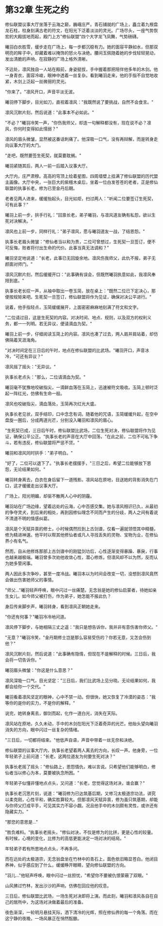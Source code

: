 # 第32章 生死之约

修仙联盟议事大厅坐落于云海之巅，巍峨庄严。青石铺就的广场上，矗立着九根盘龙石柱，柱身刻满古老的符文，在阳光下泛着淡淡的灵光。广场尽头，一座气势恢宏的大殿拔地而起，殿门上方"修仙联盟"四个大字龙飞凤舞，气势磅礴。

曦羽白衣胜雪，缓步走在广场上，每一步都沉稳有力。她的面容平静如水，但那双明亮的眸子中，却藏着难以掩饰的怒火与决绝。腰间玉佩随着她的步伐轻轻晃动，发出清脆的声响，在寂静的广场上格外清晰。

不远处，凛风独自一人站在殿前，身姿挺拔，手中握着那把陪伴他多年的木剑。他一身青衣，面容冷峻，眼神中透着一丝复杂。看到曦羽走来，他的手指不自觉地收紧，木剑上泛起一丝微弱的灵光。

"你来了。"凛风开口，声音平淡无波。

曦羽停下脚步，目光如刀，直视着凛风："我既然说了要挑战，自然不会食言。"

凛风沉默片刻，然后说道："此事本不必如此。"

"不必？"曦羽冷笑一声，"你伤我师父，却连一句解释都没有，现在说不必？凛风，你何时变得如此懦弱？"

凛风的眉头微皱，显然被这番话刺痛了。他深吸一口气，没有再辩解，而是转身走向议事大厅的大门。

"走吧，既然要签生死契，就莫要耽搁。"

曦羽紧随其后，两人一前一后踏入议事大厅。

大厅内，庄严肃穆。高高的穹顶上绘着星图，四周墙壁上挂满了修仙联盟的历代盟主画像。大厅中央，一张巨大的紫檀木桌后，坐着一位白发苍苍的老者，正是修仙联盟的执事长老，修为已至金丹后期。

老者见两人进来，缓缓抬起头，目光如炬，扫过两人："听闻二位要签订生死契，可有此事？"

曦羽上前一步，拱手行礼："回禀长老，弟子曦羽，与凛风道友确有私怨，欲以生死对决解决。"

凛风也上前一步，同样行礼："弟子凛风，愿与曦羽道友一战，了结恩怨。"

执事长老眉头微皱："修仙者当以和为贵，二位可曾想过，生死契一旦签订，便不可反悔，败者将付出生命的代价。此事当真无法调和？"

曦羽坚定地说道："长老，此事已无回旋余地。凛风伤我师父，此仇不报，弟子无颜面对师门。"

凛风沉默片刻，然后缓缓开口："此事确有误会，但既然曦羽执意如此，我凛风奉陪到底。"

执事长老长叹一声，从袖中取出一卷玉简，放在桌上："既然二位已下定决心，那便按规矩来吧。生死契一旦签订，修仙联盟将作为见证，确保对决公平进行。"

说着，他手指轻点，玉简缓缓展开，上面密密麻麻地刻满了符文和文字。

"二位请过目，这是生死契的内容。对决时间、地点、规则，以及双方的权利义务，都一一列明。若无异议，便请滴血为契。"

曦羽上前一步，仔细阅读玉简上的内容。凛风也凑了过去，两人肩并肩站着，却仿佛隔着天涯海角。

"对决时间定在三日后的午时，地点在修仙联盟的比武场。"曦羽开口，声音冰冷，"可还有异议？"

凛风摇了摇头："无异议。"

执事长老点头："那么，二位请滴血为契。"

曦羽毫不犹豫地咬破指尖，一滴鲜血落在玉简上，迅速被符文吸收。玉简上顿时泛起一阵红光，仿佛有生命一般。

凛风也咬破指尖，滴血落处，玉简再次红光大盛。

执事长老见状，双手结印，口中念念有词。随着他的咒语，玉简缓缓升起，在空中盘旋一圈后，分成两道光芒，分别没入曦羽和凛风的眉心。

"生死契已成，三日后午时，修仙联盟比武场，二位生死对决，修仙联盟将作为见证，确保公平公正。"执事长老的声音在大厅中回荡，"在此之前，二位不可私下争斗，若有违反，修仙联盟将严惩不贷。"

曦羽和凛风同时拱手："弟子明白。"

"好了，二位可以退下了。"执事长老摆摆手，"三日之后，希望二位能够放下恩怨，无论结果如何。"

曦羽转身离去，白衣在身后留下一道残影。凛风站在原地，目送她的背影消失在门口，这才缓缓走出议事大厅。

广场上，阳光明媚，却驱不散两人心中的阴霾。

曦羽站在广场边缘，望着远处的云海，心中百感交集。她与凛风相识已久，从最初的争夺灵犬，到后来的相处，再到因修仙理念不同而产生的分歧，两人之间有着说不清道不明的情感纠葛。

凛风是个天赋异禀的修士，小时候偶然捡到上古剑谱，仅看一遍就领悟其中精髓，修为精进神速。他平时以帮其他修仙者或凡人寻找丢失的灵物、宝物为业，在修仙界小有名气。

然而，自从他修炼那部上古剑谱中的刚猛剑功后，心性逐渐变得暴躁、暴戾，行事也越来越极端。曦羽曾多次劝他收敛心性，潜心修炼，但凛风却不以为然，反而认为她多管闲事。

两人因此多次争吵，甚至一度冷战。曦羽本以为时间会改变一切，没想到凛风竟然会做出伤害她师父的事情。

"师父..."曦羽轻声呼唤，眼中闪过一丝痛楚。无念翁是她的修仙启蒙者，待她如亲生女儿。如今师父被打伤，作为弟子，她怎能不报此仇？

身后传来脚步声，曦羽转身，看到凛风正朝她走来。

"你还有何事？"曦羽冷冷地问道。

凛风停下脚步，与她相隔三丈之遥："我只是想告诉你，我并非有意伤害你师父。"

"无意？"曦羽冷笑，"金丹期修士岂是那么容易受伤的？你若无意，又怎会伤到他？"

凛风沉默片刻，然后说道："此事确有隐情，但现在不是解释的时候。三日后，我会将一切告诉你。"

曦羽眉头微皱："你这是什么意思？"

凛风深吸一口气，目光坚定："三日后，我们比武场上见分晓。无论结果如何，我都会给你一个交代。"

曦羽看着凛风坚定的眼神，心中不禁一动。但很快，她又恢复了冷漠的姿态："我等你的是你的实力，不是你的解释。"

说完，她转身离去，御剑而起，化作一道白光，消失在天际。

凛风站在原地，久久未动，手中的木剑在阳光下泛着奇异的光芒。他抬头望向曦羽消失的方向，眼中闪过一丝复杂的情绪。

"三日后，一切都将结束。"他低声自语，声音中带着一丝无奈和决绝。

修仙联盟的议事大厅内，执事长老望着两人离去的方向，长叹一声。他身旁，一位年轻弟子上前问道："长老，这两位道友为何要生死对决？"

执事长老摇了摇头："修仙路上，恩怨情仇，难以言说。只希望他们能够明白，修仙者当以修心为本，莫要被执念所困。"

年轻弟子似懂非懂地点点头，又问道："长老，您觉得这场对决，谁会赢？"

执事长老沉思片刻，说道："曦羽修为已达筑基后期，又修习太极道宗功法，讲究以柔克刚，心性平和，确实胜算较大。但那凛风天赋异禀，修为虽只筑基期，却能与你师父打成平手，可见其实力不容小觑。况且他手中的木剑颇有灵性，或许还有隐藏实力。"

"那您的意思是..."

"胜负难料。"执事长老摇头，"修仙对决，不仅是修为的比拼，更是心性的较量。有时候，心境的变化，比修为的高低更能决定一场对决的结局。"

年轻弟子若有所思地点点头，不再多问。

而在远处的太极道宗，无念翁盘坐在竹林中的青石上，面色依旧略显苍白。他闭目养神，似乎感应到了什么，缓缓睁开眼睛，望向修仙联盟的方向。

"羽儿..."他轻声呼唤，眼中闪过一丝担忧，"希望你不要被仇恨蒙蔽了双眼。"

山风拂过竹林，发出沙沙的声响，仿佛在回应他的叹息。

三日后，修仙联盟比武场，一场生死对决即将上演。而此刻，曦羽和凛风各自在自己的居所中，为这场对决做着最后的准备。

夜色渐深，一轮明月悬挂天际，洒下清冷的光辉，照在修仙界的每一个角落。而在这宁静的夜晚，一场风暴正在悄然酝酿。